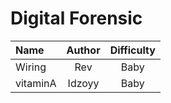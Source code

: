 # Digital Forensic

| Name              | Author | Difficulty |
| :---------------- | :----: | :--------: |
| Wiring | Rev  |    Baby    |
| vitaminA | Idzoyy  |    Baby    |

